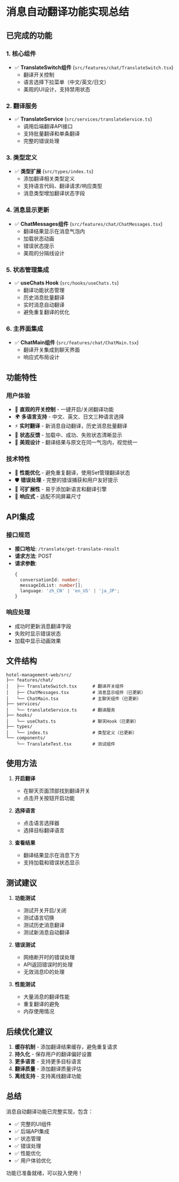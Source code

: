 # 消息自动翻译功能实现总结

## 已完成的功能

### 1. 核心组件
- ✅ **TranslateSwitch组件** (`src/features/chat/TranslateSwitch.tsx`)
  - 翻译开关控制
  - 语言选择下拉菜单（中文/英文/日文）
  - 美观的UI设计，支持禁用状态

### 2. 翻译服务
- ✅ **TranslateService** (`src/services/translateService.ts`)
  - 调用后端翻译API接口
  - 支持批量翻译和单条翻译
  - 完整的错误处理

### 3. 类型定义
- ✅ **类型扩展** (`src/types/index.ts`)
  - 添加翻译相关类型定义
  - 支持语言代码、翻译请求/响应类型
  - 消息类型增加翻译状态字段

### 4. 消息显示更新
- ✅ **ChatMessages组件** (`src/features/chat/ChatMessages.tsx`)
  - 翻译结果显示在消息气泡内
  - 加载状态动画
  - 错误状态提示
  - 美观的分隔线设计

### 5. 状态管理集成
- ✅ **useChats Hook** (`src/hooks/useChats.ts`)
  - 翻译功能状态管理
  - 历史消息批量翻译
  - 实时消息自动翻译
  - 避免重复翻译的优化

### 6. 主界面集成
- ✅ **ChatMain组件** (`src/features/chat/ChatMain.tsx`)
  - 翻译开关集成到聊天界面
  - 响应式布局设计

## 功能特性

### 用户体验
- 🎯 **直观的开关控制** - 一键开启/关闭翻译功能
- 🌍 **多语言支持** - 中文、英文、日文三种语言选择
- ⚡ **实时翻译** - 新消息自动翻译，历史消息批量翻译
- 🔄 **状态反馈** - 加载中、成功、失败状态清晰显示
- 🎨 **美观设计** - 翻译结果与原文在同一气泡内，视觉统一

### 技术特性
- 🚀 **性能优化** - 避免重复翻译，使用Set管理翻译状态
- 🛡️ **错误处理** - 完整的错误捕获和用户友好提示
- 🔧 **可扩展性** - 易于添加新语言和翻译引擎
- 📱 **响应式** - 适配不同屏幕尺寸

## API集成

### 接口规范
- **接口地址**: `/translate/get-translate-result`
- **请求方法**: POST
- **请求参数**:
  ```typescript
  {
    conversationId: number;
    messageIdList: number[];
    language: 'zh_CN' | 'en_US' | 'ja_JP';
  }
  ```

### 响应处理
- 成功时更新消息翻译字段
- 失败时显示错误状态
- 加载中显示动画效果

## 文件结构

```
hotel-management-web/src/
├── features/chat/
│   ├── TranslateSwitch.tsx      # 翻译开关组件
│   ├── ChatMessages.tsx         # 消息显示组件（已更新）
│   └── ChatMain.tsx             # 主聊天组件（已更新）
├── services/
│   └── translateService.ts      # 翻译服务
├── hooks/
│   └── useChats.ts              # 聊天Hook（已更新）
├── types/
│   └── index.ts                 # 类型定义（已更新）
└── components/
    └── TranslateTest.tsx        # 测试组件
```

## 使用方法

1. **开启翻译**
   - 在聊天页面顶部找到翻译开关
   - 点击开关按钮开启功能

2. **选择语言**
   - 点击语言选择器
   - 选择目标翻译语言

3. **查看结果**
   - 翻译结果显示在消息下方
   - 支持加载和错误状态显示

## 测试建议

1. **功能测试**
   - 测试开关开启/关闭
   - 测试语言切换
   - 测试历史消息翻译
   - 测试新消息自动翻译

2. **错误测试**
   - 网络断开时的错误处理
   - API返回错误时的处理
   - 无效消息ID的处理

3. **性能测试**
   - 大量消息的翻译性能
   - 重复翻译的避免
   - 内存使用情况

## 后续优化建议

1. **缓存机制** - 添加翻译结果缓存，避免重复请求
2. **持久化** - 保存用户的翻译偏好设置
3. **更多语言** - 支持更多目标语言
4. **翻译质量** - 添加翻译质量评估
5. **离线支持** - 支持离线翻译功能

## 总结

消息自动翻译功能已完整实现，包含：
- ✅ 完整的UI组件
- ✅ 后端API集成
- ✅ 状态管理
- ✅ 错误处理
- ✅ 性能优化
- ✅ 用户体验优化

功能已准备就绪，可以投入使用！
